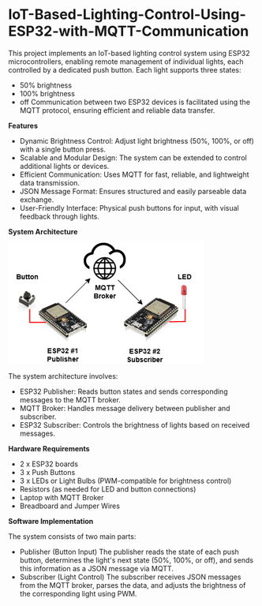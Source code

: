 # IoT-Based-Lighting-Control-Using-ESP32-with-MQTT-Communication

This project implements an IoT-based lighting control system using ESP32 microcontrollers, enabling remote management of individual lights, each controlled by a dedicated push button. Each light supports three states: 
- 50% brightness
- 100% brightness
- off
Communication between two ESP32 devices is facilitated using the MQTT protocol, ensuring efficient and reliable data transfer.

**Features**
- Dynamic Brightness Control: Adjust light brightness (50%, 100%, or off) with a single button press.
- Scalable and Modular Design: The system can be extended to control additional lights or devices.
- Efficient Communication: Uses MQTT for fast, reliable, and lightweight data transmission.
- JSON Message Format: Ensures structured and easily parseable data exchange.
- User-Friendly Interface: Physical push buttons for input, with visual feedback through lights.

**System Architecture**



![Project Image](projek%201.drawio.png)





The system architecture involves:
- ESP32 Publisher: Reads button states and sends corresponding messages to the MQTT broker.
- MQTT Broker: Handles message delivery between publisher and subscriber.
- ESP32 Subscriber: Controls the brightness of lights based on received messages.

**Hardware Requirements**
- 2 x ESP32 boards
- 3 x Push Buttons
- 3 x LEDs or Light Bulbs (PWM-compatible for brightness control)
- Resistors (as needed for LED and button connections)
- Laptop with MQTT Broker
- Breadboard and Jumper Wires

**Software Implementation**

The system consists of two main parts:
- Publisher (Button Input)
The publisher reads the state of each push button, determines the light's next state (50%, 100%, or off), and sends this information as a JSON message via MQTT.
- Subscriber (Light Control)
The subscriber receives JSON messages from the MQTT broker, parses the data, and adjusts the brightness of the corresponding light using PWM.
